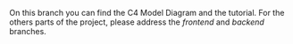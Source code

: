On this branch you can find the C4 Model Diagram and the tutorial. For the others parts of the project, please address the *frontend* and *backend* branches. 
